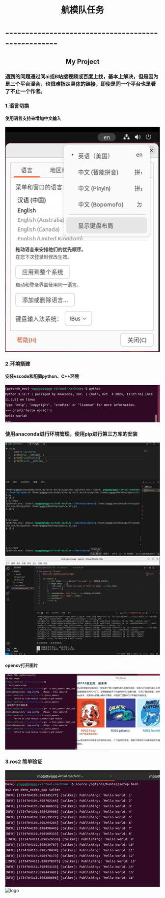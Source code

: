 # <center>航模队任务<center>
# ---------------------------------------------------
## <center>My Project
### 遇到的问题通过问ai或B站搜视频或百度上找，基本上解决，但是因为是三个平台混合，也很难指定具体的链接，即使是同一个平台也是看了不止一个作者。

### 1.语言切换
<h4>使用语言支持来增加中文输入</h4>

![Logo](/image/language.png "language")

### 2.环境搭建
<h4>安装vscode和配置python、C++环境</h4>

![Logo](/image/python.png "python")
<h3>使用anaconda进行环境管理，使用pip进行第三方库的安装</h3>

![Logo](/image/cv2_torch.png "cv2_torch")
![Logo](/image/vsdc.png "C++")

<h4>opencv打开图片</h4>

![Logo](/image/opencv.png "opencv")

### 3.ros2 简单验证 
![Logo](/image/talker.png "talk")
![logo](https://github.com/seeseegven/-/image/listener.png "listen")